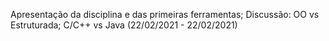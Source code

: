 Apresentação da disciplina e das primeiras ferramentas; Discussão: OO vs Estruturada; C/C++ vs Java (22/02/2021 - 22/02/2021)
